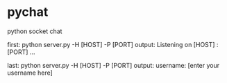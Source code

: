 # pychat
python socket chat

first:
  python server.py -H [HOST] -P [PORT]
output:
  Listening on  [HOST] : [PORT] ...



 last:
  python server.py -H [HOST] -P [PORT]
 output:
  username: [enter your username here]
